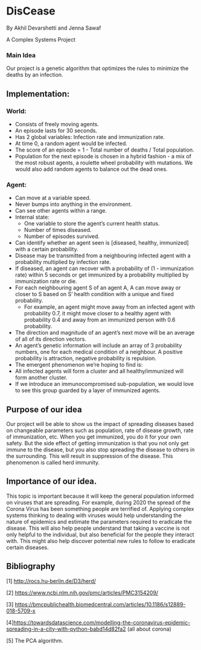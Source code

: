 # DisCease

By Akhil Devarshetti and Jenna Sawaf

A Complex Systems Project

### Main Idea
Our project is a genetic algorithm that optimizes the rules to minimize the deaths by an infection.

## Implementation:
### World:
  - Consists of freely moving agents.
  - An episode lasts for 30 seconds.
  - Has 2 global variables: Infection rate and immunization rate.
  - At time 0, a random agent would be infected.
  - The score of an episode = 1 - Total number of deaths / Total population.
  - Population for the next episode is chosen in a hybrid fashion - a mix of the most robust agents, a roulette wheel probability with mutations. We would also add random agents to balance out the dead ones.
### Agent:
  - Can move at a variable speed.
  - Never bumps into anything in the environment.
  - Can see other agents within a range.
  - Internal state:
    - One variable to store the agent’s current health status.
    - Number of times diseased.
    - Number of episodes survived.
  - Can identify whether an agent seen is [diseased, healthy, immunized] with a certain probability.
  - Disease may be transmitted from a neighbouring infected agent with a probability multiplied by infection rate.
  - If diseased, an agent can recover with a probability of (1 - immunization rate) within 5 seconds or get immunized by a probability multiplied by immunization rate or die.
  - For each neighbouring agent S of an agent A, A can move away or closer to S based on S’ health condition with a unique and fixed probability.
    - For example, an agent might move away from an infected agent with probability 0.7, it might move closer to a healthy agent with probability 0.4 and away from an immunized person with 0.6 probability.
  - The direction and magnitude of an agent’s next move will be an average of all of its direction vectors.
  - An agent’s genetic information will include an array of 3 probability numbers, one for each medical condition of a neighbour. A positive probability is attraction, negative probability is repulsion.
  - The emergent phenomenon we’re hoping to find is:
  - All infected agents will form a cluster and all healthy/immunized will form another cluster.
  - If we introduce an immunocompromised sub-population, we would love to see this group guarded by a layer of immunized agents.

## Purpose of our idea
Our project will be able to show us the impact of spreading diseases based on changeable parameters such as population, rate of disease growth, rate of immunization, etc. 
When you get immunized, you do it for your own safety. But the side effect of getting immunization is that you not only get immune to the disease, but you also stop spreading the disease to others in the surrounding. This will result in suppression of the disease. This phenomenon is called herd immunity.
## Importance of our idea.
This topic is important because it will keep the general population informed on viruses that are spreading. For example, during 2020 the spread of the Corona Virus has been something people are terrified of. Applying complex systems thinking to dealing with viruses would help understanding the nature of epidemics and estimate the parameters required to eradicate the disease. This will also help people understand that taking a vaccine is not only helpful to the individual, but also beneficial for the people they interact with. This might also help discover potential new rules to follow to eradicate certain diseases.

## Bibliography
[1] http://rocs.hu-berlin.de/D3/herd/

[2] https://www.ncbi.nlm.nih.gov/pmc/articles/PMC3154209/

[3] https://bmcpublichealth.biomedcentral.com/articles/10.1186/s12889-018-5709-x

[4]https://towardsdatascience.com/modelling-the-coronavirus-epidemic-spreading-in-a-city-with-python-babd14d82fa2 (all about corona)

[5] The PCA algorithm.

